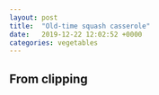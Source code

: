 ```yaml
---
layout: post
title:  "Old-time squash casserole"
date:   2019-12-22 12:02:52 +0000
categories: vegetables
---
```


## From clipping